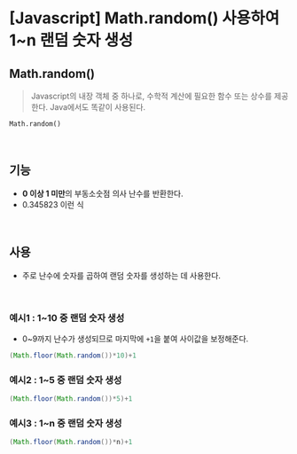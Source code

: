 # [Javascript] Math.random() 사용하여 1~n 랜덤 숫자 생성

## Math.random()
> Javascript의 내장 객체 중 하나로, 수학적 계산에 필요한 함수 또는 상수를 제공한다. Java에서도 똑같이 사용된다.

```
Math.random()
```

<br>

## 기능
- **0 이상 1 미만**의 부동소숫점 의사 난수를 반환한다.
- 0.345823 이런 식

<br>

## 사용
* 주로 난수에 숫자를 곱하여 랜덤 숫자를 생성하는 데 사용한다.

<br>

### 예시1 : 1~10 중 랜덤 숫자 생성
* 0~9까지 난수가 생성되므로 마지막에 `+1`을 붙여 사이값을 보정해준다.

```java
(Math.floor(Math.random())*10)+1
```

### 예시2 : 1~5 중 랜덤 숫자 생성

```java
(Math.floor(Math.random())*5)+1
```

### 예시3 : 1~n 중 랜덤 숫자 생성

```java
(Math.floor(Math.random())*n)+1
```